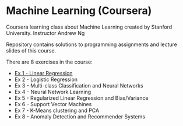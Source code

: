 # Machine Learning (Coursera)

Coursera learning class about Machine Learning created by Stanford University.
Instructor Andrew Ng

Repository contains solutions to programming assignments and lecture slides of this course.

There are 8 exercises in the course: 
 - [Ex 1 - Linear Regression](/ex1-linear-regression/)
 - Ex 2 - Logistic Regression
 - Ex 3 - Multi-class Classification and Neural Networks
 - Ex 4 - Neural Network Learning
 - Ex 5 - Regularized Linear Regression and Bias/Variance
 - Ex 6 - Support Vector Machines
 - Ex 7 - K-Means clustering and PCA
 - Ex 8 - Anomaly Detection and Recommender Systems
